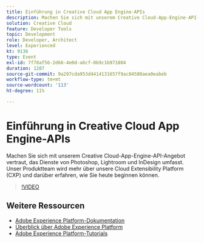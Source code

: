 ```yaml
---
title: Einführung in Creative Cloud App Engine-APIs
description: Machen Sie sich mit unserem Creative Cloud-App-Engine-API-Angebot vertraut, das Dienste von Photoshop, Lightroom und InDesign umfasst. Unser Produktteam wird mehr über unsere Cloud Extensibility Platform (CXP) und darüber erfahren, wie Sie heute beginnen können.
solution: Creative Cloud
feature: Developer Tools
topic: Development
role: Developer, Architect
level: Experienced
kt: 9136
type: Event
exl-id: 7f78af56-2d66-4e0d-a6cf-0b9c1b971804
duration: 1287
source-git-commit: 9a297cda953d4414131657f9ac84580aea0eabeb
workflow-type: tm+mt
source-wordcount: '113'
ht-degree: 11%

---
```


# Einführung in Creative Cloud App Engine-APIs

Machen Sie sich mit unserem Creative Cloud-App-Engine-API-Angebot vertraut, das Dienste von Photoshop, Lightroom und InDesign umfasst. Unser Produktteam wird mehr über unsere Cloud Extensibility Platform (CXP) und darüber erfahren, wie Sie heute beginnen können.

>[!VIDEO](https://video.tv.adobe.com/v/337594/?quality=12&learn=on&hidetitle=true)

## Weitere Ressourcen

- [Adobe Experience Platform-Dokumentation](https://experienceleague.adobe.com/docs/experience-platform.html?lang=de)
- [Überblick über Adobe Experience Platform](https://experienceleague.adobe.com/docs/experience-platform/landing/home.html?lang=de)
- [Adobe Experience Platform-Tutorials](https://experienceleague.adobe.com/docs/platform-learn/tutorials/overview.html?lang=de)
